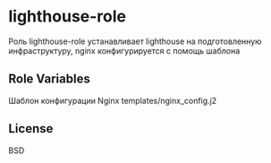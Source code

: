 lighthouse-role
=========

Роль lighthouse-role устанавливает lighthouse на подготовленную инфраструктуру, nginx конфигурируется с помощь шаблона

Role Variables
--------------

Шаблон конфигурации Nginx templates/nginx_config.j2

License
-------

BSD

